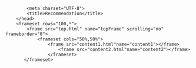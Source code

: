 <!DOCTYPE html>
<html>
    <html lang="ENGLISH">
        <head>
            <link rel="content1.html>"
            <LINK rel="top.html">
                
            <meta charset="UTF-8">
            <title>Recommendation</title>
        </head>
        <frameset rows="100,*">
            <frame src="top.html" name="topFrame" scrolling="no" frameborder="0">
                <frameset cols="50%,50%">
                    <frame src="content1.html"name="content1"></frame>
                        <frame src="content2.html"name="content2"></frame>
                    </frameset>
           </frameset>
        
</html>
